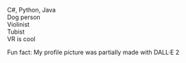 C#, Python, Java  
Dog person  
Violinist  
Tubist  
VR is cool

Fun fact: My profile picture was partially made with DALL·E 2

<!---
Pangolian/Pangolian is a ✨ special ✨ repository because its `README.md` (this file) appears on your GitHub profile.
You can click the Preview link to take a look at your changes.
--->
